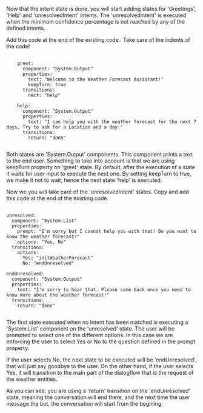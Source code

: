 Now that the intent state is done, you will start adding states for 'Greetings', 'Help' and 'unresolvedIntent' intents.
The 'unresolvedIntent' is executed when the minimum confidence percentage is not reached by any of the defined intents.

Add this code at the end of the existing code.. Take care of the indents of the code!

<pre>
    <code>
    greet:
      component: "System.Output"
      properties:
        text: "Welcome to the Weather Forecast Assistant!"
        keepTurn: true
      transitions:
        next: "help"

    help:
      component: "System.Output"
      properties:
        text: "I can help you with the weather forecast for the next 7 days. Try to ask for a Location and a day."
      transitions:
        return: "done"
    </code>
</pre>

Both states are 'System.Output' components. This component prints a text to the end user.
Something to take into account is that we are using keepTurn property on 'greet' state. By default, after the execution of a state it waits for user input to execute the next one. By setting keepTurn to true, we make it not to wait, hence the next state 'help' is executed.

Now we you will take care of the 'unresolvedIntent' states. Copy and add this code at the end of the existing code.
<pre>
    <code>
unresolved:
  component: "System.List"
  properties:
    prompt: "I'm sorry but I cannot help you with that! Do you want to know the weather forecast?"
    options: "Yes, No"
  transitions:
    actions:
      Yes: "initWeatherForecast"
      No: "endUnresolved"
  
endUnresolved:
  component: "System.Output"
  properties:
    text: "I'm sorry to hear that. Please come back once you need to know more about the weather forecast!"
  transitions:
    return: "done"
    </code>
</pre>

The first state executed when no Intent has been matched is executing a 'System.List' component on the 'unresolved' state. The user will be prompted to select one of the different options. In this case we are enforcing the user to select Yes or No to the question defined in the prompt property.

If the user selects No, the next state to be executed will be 'endUnresolved', that will just say goodbye to the user. On the other hand, if the user selects Yes, it will transition to the main part of the dialogflow that is the request of the weather entities.

As you can see, you are using a 'return' transition on the 'endUnresolved' state, meaning the conversation will end there, and the next time the user message the bot, the conversation will start from the begining.